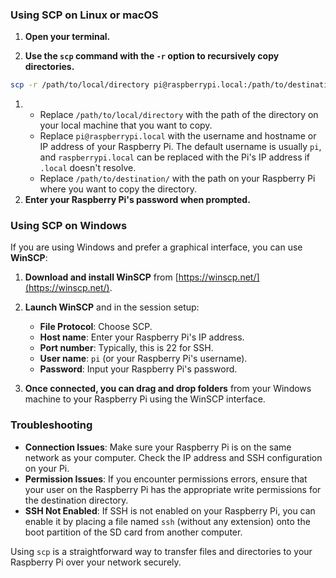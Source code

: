 ### Using SCP on Linux or macOS

1. **Open your terminal.**
    
2. **Use the `scp` command with the `-r` option to recursively copy directories.**
    


```bash
scp -r /path/to/local/directory pi@raspberrypi.local:/path/to/destination/

```

1. - Replace `/path/to/local/directory` with the path of the directory on your local machine that you want to copy.
    - Replace `pi@raspberrypi.local` with the username and hostname or IP address of your Raspberry Pi. The default username is usually `pi`, and `raspberrypi.local` can be replaced with the Pi's IP address if `.local` doesn't resolve.
    - Replace `/path/to/destination/` with the path on your Raspberry Pi where you want to copy the directory.
2. **Enter your Raspberry Pi's password when prompted.**
    

### Using SCP on Windows

If you are using Windows and prefer a graphical interface, you can use **WinSCP**:

1. **Download and install WinSCP** from [https://winscp.net/](https://winscp.net/).
    
2. **Launch WinSCP** and in the session setup:
    
    - **File Protocol**: Choose SCP.
    - **Host name**: Enter your Raspberry Pi's IP address.
    - **Port number**: Typically, this is 22 for SSH.
    - **User name**: `pi` (or your Raspberry Pi's username).
    - **Password**: Input your Raspberry Pi's password.
3. **Once connected, you can drag and drop folders** from your Windows machine to your Raspberry Pi using the WinSCP interface.
    

### Troubleshooting

- **Connection Issues**: Make sure your Raspberry Pi is on the same network as your computer. Check the IP address and SSH configuration on your Pi.
- **Permission Issues**: If you encounter permissions errors, ensure that your user on the Raspberry Pi has the appropriate write permissions for the destination directory.
- **SSH Not Enabled**: If SSH is not enabled on your Raspberry Pi, you can enable it by placing a file named `ssh` (without any extension) onto the boot partition of the SD card from another computer.

Using `scp` is a straightforward way to transfer files and directories to your Raspberry Pi over your network securely.
